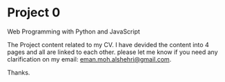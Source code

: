 # Project 0

Web Programming with Python and JavaScript


The Project content related to my CV. I have devided the content into 4 pages and all are linked to each other. please let me know if you need any clarification on my email: eman.moh.alshehri@gmail.com.

Thanks.
